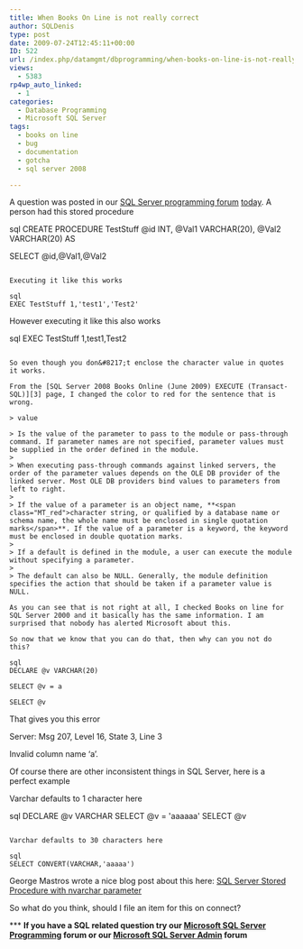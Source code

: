```yaml
---
title: When Books On Line is not really correct
author: SQLDenis
type: post
date: 2009-07-24T12:45:11+00:00
ID: 522
url: /index.php/datamgmt/dbprogramming/when-books-on-line-is-not-really-correct/
views:
  - 5383
rp4wp_auto_linked:
  - 1
categories:
  - Database Programming
  - Microsoft SQL Server
tags:
  - books on line
  - bug
  - documentation
  - gotcha
  - sql server 2008

---
```

A question was posted in our [SQL Server programming forum][1] [today][2]. A person had this stored procedure

sql
CREATE PROCEDURE TestStuff
@id INT,
@Val1 VARCHAR(20),
@Val2 VARCHAR(20)
AS
 
SELECT @id,@Val1,@Val2
```

Executing it like this works

sql
EXEC TestStuff 1,'test1','Test2'
```

However executing it like this also works

sql
EXEC TestStuff 1,test1,Test2
```

So even though you don&#8217;t enclose the character value in quotes it works.

From the [SQL Server 2008 Books Online (June 2009) EXECUTE (Transact-SQL)][3] page, I changed the color to red for the sentence that is wrong.

> value
  
> Is the value of the parameter to pass to the module or pass-through command. If parameter names are not specified, parameter values must be supplied in the order defined in the module.
> 
> When executing pass-through commands against linked servers, the order of the parameter values depends on the OLE DB provider of the linked server. Most OLE DB providers bind values to parameters from left to right.
> 
> If the value of a parameter is an object name, **<span class="MT_red">character string, or qualified by a database name or schema name, the whole name must be enclosed in single quotation marks</span>**. If the value of a parameter is a keyword, the keyword must be enclosed in double quotation marks.
> 
> If a default is defined in the module, a user can execute the module without specifying a parameter.
> 
> The default can also be NULL. Generally, the module definition specifies the action that should be taken if a parameter value is NULL.

As you can see that is not right at all, I checked Books on line for SQL Server 2000 and it basically has the same information. I am surprised that nobody has alerted Microsoft about this.

So now that we know that you can do that, then why can you not do this?

sql
DECLARE @v VARCHAR(20)
 
SELECT @v = a
 
SELECT @v
```

That gives you this error
  
Server: Msg 207, Level 16, State 3, Line 3
  
Invalid column name &#8216;a&#8217;.

Of course there are other inconsistent things in SQL Server, here is a perfect example

Varchar defaults to 1 character here

sql
DECLARE @v VARCHAR
SELECT @v = 'aaaaaa'
SELECT @v
```

Varchar defaults to 30 characters here

sql
SELECT CONVERT(VARCHAR,'aaaaa')
```

George Mastros wrote a nice blog post about this here: [SQL Server Stored Procedure with nvarchar parameter][4]

So what do you think, should I file an item for this on connect?



\*** **If you have a SQL related question try our [Microsoft SQL Server Programming][1] forum or our [Microsoft SQL Server Admin][5] forum**<ins></ins>

 [1]: http://forum.ltd.local/viewforum.php?f=17
 [2]: http://forum.ltd.local/viewtopic.php?f=17&t=6856
 [3]: http://msdn.microsoft.com/en-us/library/ms188332.aspx
 [4]: /index.php/DataMgmt/DataDesign/sql-server-stored-procedure-with-nvarcha
 [5]: http://forum.ltd.local/viewforum.php?f=22
